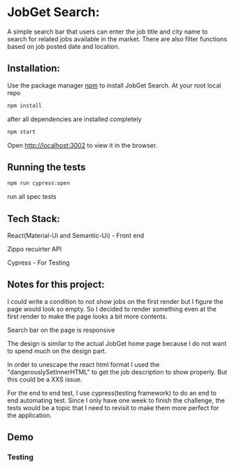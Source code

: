 
# JobGet Search:
A simple search bar that users can enter the job title and city name to search for related jobs available in the market. There are also filter functions based on job posted date and location. 

## Installation:
Use the package manager [npm](https://nodejs.org/) to install JobGet Search. At your root local repo

```bash
npm install
```

after all dependencies are installed completely
```bash
npm start
```

Open [http://localhost:3002](http://localhost:3002) to view it in the browser.

## Running the tests
```bash
npm run cypress:open
```
run all spec tests

## Tech Stack:
React(Material-Ui and Semantic-Ui) - Front end

Zippo recuirter API

Cypress - For Testing

## Notes for this project:
I could write a condition to not show jobs on the first render but I figure the page would look so empty. So I decided to render something even at the first render to make the page looks a bit more contents.

Search bar on the page is responsive

The design is similar to the actual JobGet home page because I do not want to spend much on the design part.

In order to unescape the react html format I used the "dangerouslySetInnerHTML" to get the job description to show properly. But this could be a XXS issue.

For the end to end test, I use cypress(testing framework) to do an end to end automating test. Since I only have one week to finish the challenge, the tests would be a topic that I need to revisit to make them more perfect for the application. 

## Demo 

### Testing










